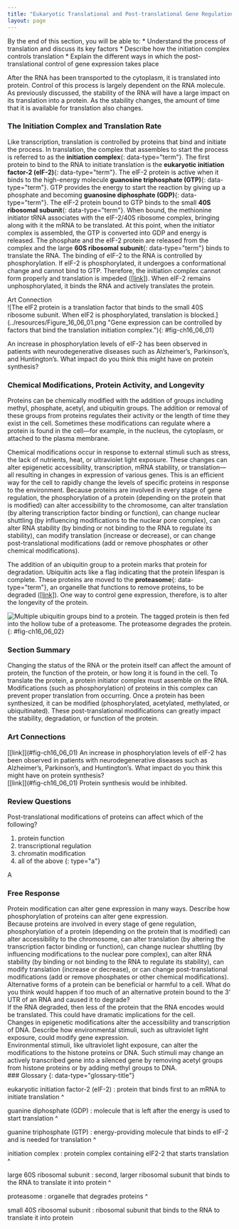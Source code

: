 ```yaml
---
title: "Eukaryotic Translational and Post-translational Gene Regulation"
layout: page
---
```



<div data-type="abstract" markdown="1">
By the end of this section, you will be able to:
* Understand the process of translation and discuss its key factors
* Describe how the initiation complex controls translation
* Explain the different ways in which the post-translational control of gene expression takes place

</div>

After the RNA has been transported to the cytoplasm, it is translated into protein. Control of this process is largely dependent on the RNA molecule. As previously discussed, the stability of the RNA will have a large impact on its translation into a protein. As the stability changes, the amount of time that it is available for translation also changes.

### The Initiation Complex and Translation Rate

Like transcription, translation is controlled by proteins that bind and initiate the process. In translation, the complex that assembles to start the process is referred to as the **initiation complex**{: data-type="term"}. The first protein to bind to the RNA to initiate translation is the **eukaryotic initiation factor-2 (eIF-2)**{: data-type="term"}. The eIF-2 protein is active when it binds to the high-energy molecule **guanosine triphosphate (GTP)**{: data-type="term"}. GTP provides the energy to start the reaction by giving up a phosphate and becoming **guanosine diphosphate (GDP)**{: data-type="term"}. The eIF-2 protein bound to GTP binds to the small **40S ribosomal subunit**{: data-type="term"}. When bound, the methionine initiator tRNA associates with the eIF-2/40S ribosome complex, bringing along with it the mRNA to be translated. At this point, when the initiator complex is assembled, the GTP is converted into GDP and energy is released. The phosphate and the eIF-2 protein are released from the complex and the large **60S ribosomal subunit**{: data-type="term"} binds to translate the RNA. The binding of eIF-2 to the RNA is controlled by phosphorylation. If eIF-2 is phosphorylated, it undergoes a conformational change and cannot bind to GTP. Therefore, the initiation complex cannot form properly and translation is impeded ([\[link\]](#fig-ch16_06_01)). When eIF-2 remains unphosphorylated, it binds the RNA and actively translates the protein.

<div data-type="note" data-has-label="true" class="art-connection" data-label="" markdown="1">
<div data-type="title">
Art Connection
</div>
![The eIF2 protein is a translation factor that binds to the small 40S ribosome subunit. When eIF2 is phosphorylated, translation is blocked.](../resources/Figure_16_06_01.png "Gene expression can be controlled by factors that bind the translation initiation complex."){: #fig-ch16_06_01}


An increase in phosphorylation levels of eIF-2 has been observed in patients with neurodegenerative diseases such as Alzheimer’s, Parkinson’s, and Huntington’s. What impact do you think this might have on protein synthesis?

<!--<para><link window="new"  target-id="fig-ch16_06_01" document=""/> Protein synthesis would be inhibited.</para>-->

</div>

### Chemical Modifications, Protein Activity, and Longevity

Proteins can be chemically modified with the addition of groups including methyl, phosphate, acetyl, and ubiquitin groups. The addition or removal of these groups from proteins regulates their activity or the length of time they exist in the cell. Sometimes these modifications can regulate where a protein is found in the cell—for example, in the nucleus, the cytoplasm, or attached to the plasma membrane.

Chemical modifications occur in response to external stimuli such as stress, the lack of nutrients, heat, or ultraviolet light exposure. These changes can alter epigenetic accessibility, transcription, mRNA stability, or translation—all resulting in changes in expression of various genes. This is an efficient way for the cell to rapidly change the levels of specific proteins in response to the environment. Because proteins are involved in every stage of gene regulation, the phosphorylation of a protein (depending on the protein that is modified) can alter accessibility to the chromosome, can alter translation (by altering transcription factor binding or function), can change nuclear shuttling (by influencing modifications to the nuclear pore complex), can alter RNA stability (by binding or not binding to the RNA to regulate its stability), can modify translation (increase or decrease), or can change post-translational modifications (add or remove phosphates or other chemical modifications).

The addition of an ubiquitin group to a protein marks that protein for degradation. Ubiquitin acts like a flag indicating that the protein lifespan is complete. These proteins are moved to the **proteasome**{: data-type="term"}, an organelle that functions to remove proteins, to be degraded ([\[link\]](#fig-ch16_06_02)). One way to control gene expression, therefore, is to alter the longevity of the protein.

 ![Multiple ubiquitin groups bind to a protein. The tagged protein is then fed into the hollow tube of a proteasome. The proteasome degrades the protein.](../resources/Figure_16_06_02.jpg "Proteins with ubiquitin tags are marked for degradation within the proteasome."){: #fig-ch16_06_02}

### Section Summary

Changing the status of the RNA or the protein itself can affect the amount of protein, the function of the protein, or how long it is found in the cell. To translate the protein, a protein initiator complex must assemble on the RNA. Modifications (such as phosphorylation) of proteins in this complex can prevent proper translation from occurring. Once a protein has been synthesized, it can be modified (phosphorylated, acetylated, methylated, or ubiquitinated). These post-translational modifications can greatly impact the stability, degradation, or function of the protein.

### Art Connections

<div data-type="exercise">
<div data-type="problem" markdown="1">
[[link]](#fig-ch16_06_01) An increase in phosphorylation levels of eIF-2 has been observed in patients with neurodegenerative diseases such as Alzheimer’s, Parkinson’s, and Huntington’s. What impact do you think this might have on protein synthesis?

</div>
<div data-type="solution" markdown="1">
[[link]](#fig-ch16_06_01) Protein synthesis would be inhibited.

</div>
</div>

### Review Questions

<div data-type="exercise">
<div data-type="problem" markdown="1">
Post-translational modifications of proteins can affect which of the following?

1.  protein function
2.  transcriptional regulation
3.  chromatin modification
4.  all of the above
{: type="a"}

</div>
<div data-type="solution" markdown="1">
A

</div>
</div>

### Free Response

<div data-type="exercise">
<div data-type="problem" markdown="1">
Protein modification can alter gene expression in many ways. Describe how phosphorylation of proteins can alter gene expression.

</div>
<div data-type="solution" markdown="1">
Because proteins are involved in every stage of gene regulation, phosphorylation of a protein (depending on the protein that is modified) can alter accessibility to the chromosome, can alter translation (by altering the transcription factor binding or function), can change nuclear shuttling (by influencing modifications to the nuclear pore complex), can alter RNA stability (by binding or not binding to the RNA to regulate its stability), can modify translation (increase or decrease), or can change post-translational modifications (add or remove phosphates or other chemical modifications).

</div>
</div>

<div data-type="exercise">
<div data-type="problem" markdown="1">
Alternative forms of a protein can be beneficial or harmful to a cell. What do you think would happen if too much of an alternative protein bound to the 3' UTR of an RNA and caused it to degrade?

</div>
<div data-type="solution" markdown="1">
If the RNA degraded, then less of the protein that the RNA encodes would be translated. This could have dramatic implications for the cell.

</div>
</div>

<div data-type="exercise">
<div data-type="problem" markdown="1">
Changes in epigenetic modifications alter the accessibility and transcription of DNA. Describe how environmental stimuli, such as ultraviolet light exposure, could modify gene expression.

</div>
<div data-type="solution" markdown="1">
Environmental stimuli, like ultraviolet light exposure, can alter the modifications to the histone proteins or DNA. Such stimuli may change an actively transcribed gene into a silenced gene by removing acetyl groups from histone proteins or by adding methyl groups to DNA.

</div>
</div>

<div data-type="glossary" markdown="1">
### Glossary
{: data-type="glossary-title"}

eukaryotic initiation factor-2 (eIF-2)
: protein that binds first to an mRNA to initiate translation
^

guanine diphosphate (GDP)
: molecule that is left after the energy is used to start translation
^

guanine triphosphate (GTP)
: energy-providing molecule that binds to eIF-2 and is needed for translation
^

initiation complex
: protein complex containing eIF2-2 that starts translation
^

large 60S ribosomal subunit
: second, larger ribosomal subunit that binds to the RNA to translate it into protein
^

proteasome
: organelle that degrades proteins
^

small 40S ribosomal subunit
: ribosomal subunit that binds to the RNA to translate it into protein

</div>

